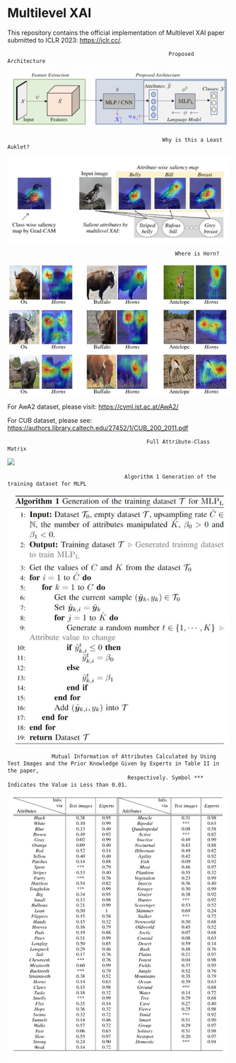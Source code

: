 # Multilevel XAI
This repository contains the official implementation of Multilevel XAI paper submitted to ICLR 2023: https://iclr.cc/.

                                                       Proposed Architecture
![](images/modell.JPG)

                                                     Why is this a Least Auklet?
![](images/bird99.JPG)

                                                         Where is Horn?
![](images/horns.JPG)

For AwA2 dataset, please visit: https://cvml.ist.ac.at/AwA2/

For CUB dataset, please see: https://authors.library.caltech.edu/27452/1/CUB_200_2011.pdf

                                                Full Attribute-Class Matrix
![](images/matrix.PNG)

                                         Algorithm 1 Generation of the training dataset for MLPL
![](images/algorithm.JPG)

                  Mutual Information of Attributes Calculated by Using Test Images and the Prior Knowledge Given by Experts in Table II in the paper,
                                          Respectively. Symbol *** Indicates the Value is Less than 0.01.
![](images/mutual_information.PNG)
                                 

